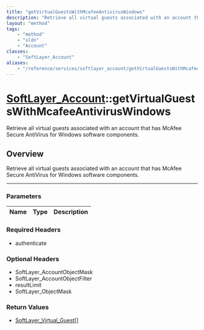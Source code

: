 ```yaml
---
title: "getVirtualGuestsWithMcafeeAntivirusWindows"
description: "Retrieve all virtual guests associated with an account that has McAfee Secure AntiVirus for Windows software components."
layout: "method"
tags:
    - "method"
    - "sldn"
    - "Account"
classes:
    - "SoftLayer_Account"
aliases:
    - "/reference/services/softlayer_account/getVirtualGuestsWithMcafeeAntivirusWindows"
---
```

# [SoftLayer_Account](/reference/services/SoftLayer_Account)::getVirtualGuestsWithMcafeeAntivirusWindows


Retrieve all virtual guests associated with an account that has McAfee Secure AntiVirus for Windows software components.


## Overview 
Retrieve all virtual guests associated with an account that has McAfee Secure AntiVirus for Windows software components.

-----

### Parameters 
|Name | Type | Description |
| --- | --- | --- |


### Required Headers
* authenticate


### Optional Headers
* SoftLayer_AccountObjectMask
* SoftLayer_AccountObjectFilter
* resultLimit
* SoftLayer_ObjectMask

### Return Values
* <a href='/reference/datatypes/SoftLayer_Virtual_Guest'>SoftLayer_Virtual_Guest[] </a>




